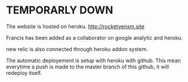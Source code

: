 # TEMPORARLY DOWN


The website is hosted on heroku. http://rocketyenxm.site

Francis has been added as a collaborator on google analytic and heroku.

new relic is also connected through heroku addon system.

The automatic deployement is setup with heroku with github. This mean everytime a push is made to the master branch of this github, it will redeploy itself.

